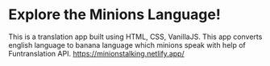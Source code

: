 # Explore the Minions Language!
This is a translation app built using HTML, CSS, VanillaJS. This app converts english language to banana language which minions speak with help of Funtranslation API.
https://minionstalking.netlify.app/
